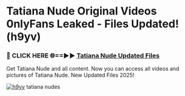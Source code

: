 # Tatiana Nude Original Videos 0nlyFans Leaked - Files Updated! (h9yv)

<h3>🔴 CLICK HERE 🌐==►► <a href="https://tinyurl.com/4mcuefdz" rel="nofollow">Tatiana Nude Updated Files</a></h3>

Get Tatiana Nude and all content. Now you can access all videos and pictures of Tatiana Nude. New Updated Files 2025!

[![h9yv](https://i.imgur.com/StAQSOY.gif)](https://tinyurl.com/4mcuefdz)
tatiana nudes